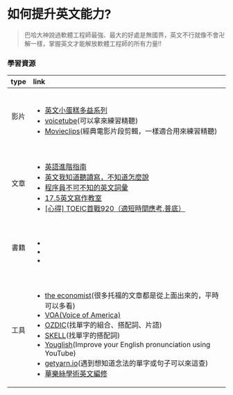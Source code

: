 # 如何提升英文能力? 

> 巴哈大神說過軟體工程師最強、最大的好處是無國界，英文不行就像不會卍解一樣，掌握英文才能解放軟體工程師的所有力量!!
### 學習資源

|  type       |   link                                                               |
| :----------: | :-----------------------------------------------------                    |
| 影片    | <br><ul><li> [英文小蛋糕多益系列](https://www.youtube.com/watch?v=Os3eFKisucw&list=PL8Xku2gCh-auVGr16jMP5IRNu-w_pB2fb)</li><li>[voicetube](https://tw.voicetube.com/)(可以拿來練習精聽)</li><li>[Movieclips](https://www.youtube.com/c/movieclips)(經典電影片段剪輯，一樣適合用來練習精聽)</li></ul>                                         |
| 文章    | <br><ul><li>[英語進階指南](https://github.com/byoungd/English-level-up-tips)</li><li>[英文我知道聽讀寫，不知道怎麼說](https://yschen25.blogspot.com/2021/08/howtospeakenglish.html)</li><li>[程序員不可不知的英文詞彙](https://www.kancloud.cn/haixu926611/study-english/112096)</li><li>[17.5英文寫作教室](https://www.instagram.com/_seventeen.5/)</li><li>[[心得] TOEIC首戰920（適短時間應考.普底）](https://www.ptt.cc/bbs/TOEIC/M.1376693151.A.0CC.html)</li></ul>|
| 書籍    | <br><ul><li> []()</li><li>[]()</li><li>[]()</li></ul>         |
| 工具    | <br><ul><li>[the economist](https://www.economist.com/)(很多托福的文章都是從上面出來的，平時可以多看)</li><li>[VOA(Voice of America)](https://learningenglish.voanews.com/)</li><li>[OZDIC](https://ozdic.com/)(找單字的組合、搭配詞、片語)</li><li> [SKELL](https://skell.sketchengine.eu/#home?lang=en)(找單字的搭配詞)</li><li>[Youglish](https://youglish.com/)(Improve your English pronunciation using YouTube)</li><li>[getyarn.io](https://getyarn.io/)(遇到想知道念法的單字或句子可以來這查)</li><li>[華樂絲學術英文編修](https://www.editing.tw/?network=g&campaignid=1476798951&adgroupid=56945224077&match=b&k=%E8%8B%B1%E6%96%87%E7%B7%A8%E4%BF%AE&d=m&placement&utm_source=google&utm_medium=cpc&utm_content=branded_responsive&gclid=EAIaIQobChMIqdCn4IO6-AIVxMKWCh2vGQEVEAAYAiAAEgLL3fD_BwE)</li></ul>         |
